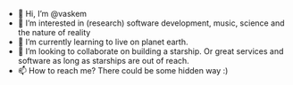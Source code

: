 - 👋 Hi, I’m @vaskem
- 👀 I’m interested in (research) software development, music, science and the nature of reality
- 🌱 I’m currently learning to live on planet earth.
- 💞️ I’m looking to collaborate on building a starship. Or great services and software as long as starships are out of reach.
- 📫 How to reach me? There could be some hidden way :)

<!---
vaskem/vaskem is a ✨ special ✨ repository because its `README.md` (this file) appears on your GitHub profile.
You can click the Preview link to take a look at your changes.
--->
